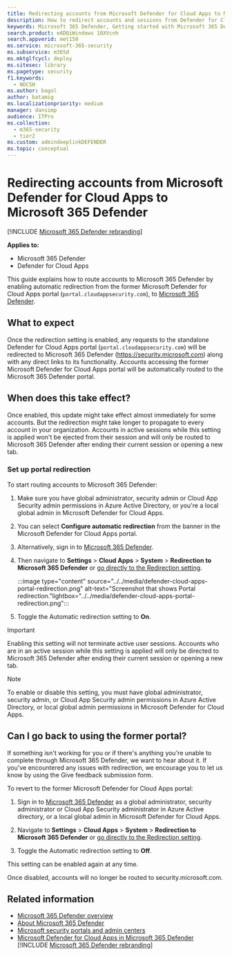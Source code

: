 ```yaml
---
title: Redirecting accounts from Microsoft Defender for Cloud Apps to Microsoft 365 Defender
description: How to redirect accounts and sessions from Defender for Cloud Apps to Microsoft 365 Defender.
keywords: Microsoft 365 Defender, Getting started with Microsoft 365 Defender, security center redirection
search.product: eADQiWindows 10XVcnh
search.appverid: met150
ms.service: microsoft-365-security
ms.subservice: m365d
ms.mktglfcycl: deploy
ms.sitesec: library
ms.pagetype: security
f1.keywords: 
  - NOCSH
ms.author: bagol
author: batamig
ms.localizationpriority: medium
manager: dansimp
audience: ITPro
ms.collection: 
  - m365-security
  - tier2
ms.custom: admindeeplinkDEFENDER
ms.topic: conceptual
---
```

# Redirecting accounts from Microsoft Defender for Cloud Apps to Microsoft 365 Defender

[!INCLUDE [Microsoft 365 Defender rebranding](../includes/microsoft-defender.md)]

**Applies to:**

- Microsoft 365 Defender
- Defender for Cloud Apps

This guide explains how to route accounts to Microsoft 365 Defender by enabling automatic redirection from the former Microsoft Defender for Cloud Apps portal (`portal.cloudappsecurity.com`), to <a href="https://go.microsoft.com/fwlink/p/?linkid=2077139" target="_blank">Microsoft 365 Defender</a>.

## What to expect

Once the redirection setting is enabled, any requests to the standalone Defender for Cloud Apps portal (`portal.cloudappsecurity.com`) will be redirected to Microsoft 365 Defender (<https://security.microsoft.com>) along with any direct links to its functionality. Accounts accessing the former Microsoft Defender for Cloud Apps portal will be automatically routed to the Microsoft 365 Defender portal.

## When does this take effect?

Once enabled, this update might take effect almost immediately for some accounts. But the redirection might take longer to propagate to every account in your organization. Accounts in active sessions while this setting is applied won't be ejected from their session and will only be routed to Microsoft 365 Defender after ending their current session or opening a new tab.  

### Set up portal redirection

To start routing accounts to Microsoft 365 Defender:

1. Make sure you have global administrator, security admin or Cloud App Security admin permissions in Azure Active Directory, or you're a local global admin in Microsoft Defender for Cloud Apps.
1. You can select **Configure automatic redirection** from the banner in the Microsoft Defender for Cloud Apps portal.
1. Alternatively, sign in to <a href="https://go.microsoft.com/fwlink/p/?linkid=2077139" target="_blank">Microsoft 365 Defender</a>.
1. Then navigate to **Settings** > **Cloud Apps** > **System** > **Redirection to Microsoft 365 Defender** or [go directly to the Redirection setting](https://security.microsoft.com/cloudapps/settings?tabid=autoRedirection).

    :::image type="content" source="../../media/defender-cloud-apps-portal-redirection.png" alt-text="Screenshot that shows Portal redirection."lightbox="../../media/defender-cloud-apps-portal-redirection.png":::

1. Toggle the Automatic redirection setting to **On**.

>[!IMPORTANT]
>Enabling this setting will not terminate active user sessions. Accounts who are in an active session while this setting is applied will only be directed to Microsoft 365 Defender after ending their current session or opening a new tab.

>[!NOTE]
>To enable or disable this setting, you must have global administrator, security admin, or Cloud App Security admin permissions in Azure Active Directory, or local global admin permissions in Microsoft Defender for Cloud Apps.  

## Can I go back to using the former portal?

If something isn't working for you or if there's anything you're unable to complete through Microsoft 365 Defender, we want to hear about it. If you've encountered any issues with redirection, we encourage you to let us know by using the Give feedback submission form.

To revert to the former Microsoft Defender for Cloud Apps portal:

1. Sign in to <a href="https://go.microsoft.com/fwlink/p/?linkid=2077139" target="_blank">Microsoft 365 Defender</a> as a global administrator, security administrator or Cloud App Security administrator in Azure Active directory, or a local global admin in Microsoft Defender for Cloud Apps.

1. Navigate to **Settings** > **Cloud Apps** > **System** > **Redirection to Microsoft 365 Defender** or [go directly to the Redirection setting](https://security.microsoft.com/cloudapps/settings?tabid=autoRedirection).

1. Toggle the Automatic redirection setting to **Off**.

This setting can be enabled again at any time.

Once disabled, accounts will no longer be routed to security.microsoft.com.

## Related information

- [Microsoft 365 Defender overview](microsoft-365-defender.md)
- [About Microsoft 365 Defender](https://www.microsoft.com/microsoft-365/security/microsoft-365-defender)
- [Microsoft security portals and admin centers](portals.md)
- [Microsoft Defender for Cloud Apps in Microsoft 365 Defender](microsoft-365-security-center-defender-cloud-apps.md)
[!INCLUDE [Microsoft 365 Defender rebranding](../../includes/defender-m3d-techcommunity.md)]
